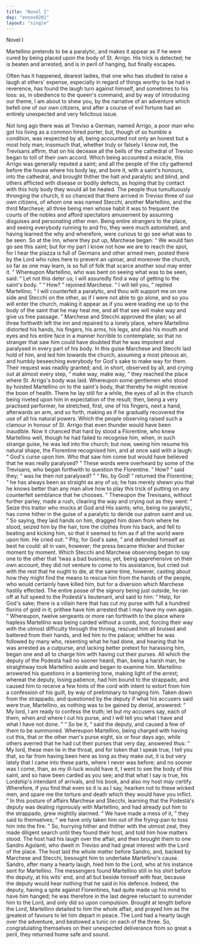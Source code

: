 ```yaml
---
title: "Novel I"
day: "ennov0201"
layout: "single"
---
```

<html>
 <head>
 </head>
 <body>
  <div id="nov0201" type="novella" who="neifile">
   <head>
    Novel I
   </head>
   <argument>
    <p>
     <milestone id="p02010001"/>
     <!--(i)-->
     Martellino pretends to be a paralytic, and makes it appear
 as if he were cured by being placed upon the body of
 St. Arrigo. His trick is detected; he is beaten and
 arrested, and is in peril of hanging, but finally escapes.
     <!--(/i)-->
    </p>
   </argument>
   <div3 type="commentary" who="neifile">
    <p>
     <milestone id="p02010002"/>
     <!--(sc)-->
     Often
     <!--(/sc)-->
     has it happened, dearest ladies, that one who has studied
 to raise a laugh at others' expense, especially in regard of things
 worthy to be had in reverence, has found the laugh turn against himself,
 and sometimes to his loss: as, in obedience to the queen's
 command, and by way of introducing our theme, I am about to shew
 you, by the narrative of an adventure which befell one of our own
 citizens, and after a course of evil fortune had an entirely unexpected
 and very felicitous issue.
    </p>
   </div3>
   <p>
    <milestone id="p02010003"/>
    Not long ago there was at Treviso a German, named Arrigo, a
 poor man who got his living as a common hired porter, but, though
 of so humble a condition, was respected by all, being accounted not
      only an honest but a most holy man;
    <milestone id="p02010004"/>
    insomuch that, whether truly
 or falsely I know not, the Trevisans affirm, that on his decease all
 the bells of the cathedral of Treviso began to toll of their own accord.
    <milestone id="p02010005"/>
    Which being accounted a miracle, this Arrigo was generally reputed
 a saint; and all the people of the city gathered before the house where
 his body lay, and bore it, with a saint's honours, into the cathedral,
 and brought thither the halt and paralytic and blind, and others
 afflicted with disease or bodily defects, as hoping that by contact with
 this holy body they would all be healed.
    <milestone id="p02010006"/>
    The people thus tumultuously
 thronging the church, it so chanced that there arrived in
 Treviso three of our own citizens, of whom one was named Stecchi,
 another Martellino, and the third Marchese; all three being men
    <pb n="69"/>
    whose habit it was to frequent the courts of the nobles and afford
 spectators amusement by assuming disguises and personating other
 men. Being entire strangers to the place, and seeing everybody
 running to and fro, they were much astonished, and having learned
 the why and wherefore, were curious to go see what was to be seen.
    <milestone id="p02010007"/>
    So at the inn, where they put up, Marchese began:
    <q direct="unspecified">
     We would
 fain go see this saint; but for my part I know not how we are to
 reach the spot, for I hear the piazza is full of Germans and other
 armed men, posted there by the Lord who rules here to prevent an
 uproar, and moreover the church, so far as one may learn, is so full
 of folk that scarce another soul may enter it.
    </q>
    <milestone id="p02010008"/>
    Whereupon Martellino,
 who was bent on seeing what was to be seen, said:
    <q direct="unspecified">
     Let not
 this deter us; I will assuredly find a way of getting to the saint's
 body.
    </q>
    <milestone id="p02010009"/>
    <q direct="unspecified">
     How?
    </q>
    rejoined Marchese.
    <milestone id="p02010010"/>
    <q direct="unspecified">
     I will tell you,
    </q>
    replied Martellino;
    <q direct="unspecified">
     I will counterfeit a paralytic, and thou wilt support me on one side
 and Stecchi on the other, as if I were not able to go alone, and so
 you will enter the church, making it appear as if you were leading
 me up to the body of the saint that he may heal me, and all that see
 will make way and give us free passage.
    </q>
    <milestone id="p02010011"/>
    Marchese and Stecchi
 approved the plan; so all three forthwith left the inn and repaired to
 a lonely place, where Martellino distorted his hands, his fingers, his
 arms, his legs, and also his mouth and eyes and his entire face in a
 manner horrible to contemplate; so that no stranger that saw him
 could have doubted that he was impotent and paralysed in every part
 of his body.
    <milestone id="p02010012"/>
    In this guise Marchese and Stecchi laid hold of him,
 and led him towards the church, assuming a most piteous air, and
 humbly beseeching everybody for God's sake to make way for them.
 Their request was readily granted; and, in short, observed by all,
 and crying out at almost every step,
    <q direct="unspecified">
     make way, make way,
    </q>
    they
 reached the place where St. Arrigo's body was laid. Whereupon
 some gentlemen who stood by hoisted Martellino on to the saint's
 body, that thereby he might receive the boon of health.
    <milestone id="p02010013"/>
    There he
 lay still for a while, the eyes of all in the church being riveted upon
 him in expectation of the result; then, being a very practised performer,
 he stretched, first, one of his fingers, next a hand, afterwards
 an arm, and so forth, making as if he gradually recovered the use of
 all his natural powers. Which the people observing raised such a
 clamour in honour of St. Arrigo that even thunder would have been
    <pb n="70"/>
    inaudible.
    <milestone id="p02010014"/>
    Now it chanced that hard by stood a Florentine, who
 knew Martellino well, though he had failed to recognise him, when,
 in such strange guise, he was led into the church; but now, seeing
 him resume his natural shape, the Florentine recognised him, and at
 once said with a laugh:
    <q direct="unspecified">
     God's curse upon him. Who that saw
 him come but would have believed that he was really paralysed?
    </q>
    <milestone id="p02010015"/>
    These words were overheard by some of the Trevisans, who began
 forthwith to question the Florentine.
    <q direct="unspecified">
     How?
    </q>
    said they;
    <q direct="unspecified">
     was
 he then not paralysed?
    </q>
    <milestone id="p02010016"/>
    <q direct="unspecified">
     No, by God!
    </q>
    returned the Florentine;
    <q direct="unspecified">
     he has always been as straight as any of us; he has merely
 shewn you that he knows better than any man alive how to play
 this trick of putting on any counterfeit semblance that he chooses.
    </q>
    <milestone id="p02010017"/>
    Thereupon the Trevisans, without further parley, made a rush, clearing
 the way and crying out as they went:
    <q direct="unspecified">
     Seize this traitor who
 mocks at God and His saints; who, being no paralytic, has come
 hither in the guise of a paralytic to deride our patron saint and us.
    </q>
    <milestone id="p02010018"/>
    So saying, they laid hands on him, dragged him down from where
 he stood, seized him by the hair, tore the clothes from his back, and
 fell to beating and kicking him, so that it seemed to him as if all the
 world were upon him.
    <milestone id="p02010019"/>
    He cried out:
    <q direct="unspecified">
     Pity, for God's sake,
    </q>
    and
 defended himself as best he could: all in vain, however; the press
 became thicker and thicker moment by moment.
    <milestone id="p02010020"/>
    Which Stecchi and
 Marchese observing began to say one to the other that 'twas a bad
 business; yet, being apprehensive on their own account, they did not
 venture to come to his assistance, but cried out with the rest that he
 ought to die, at the same time, however, casting about how they
 might find the means to rescue him from the hands of the people,
 who would certainly have killed him, but for a diversion which
 Marchese hastily effected.
    <milestone id="p02010021"/>
    The entire posse of the signory being just
 outside, he ran off at full speed to the Podest&agrave;'s lieutenant, and
 said
 to him:
    <q direct="unspecified">
     Help, for God's sake; there is a villain here that has cut
 my purse with full a hundred florins of gold in it; prithee have him
 arrested that I may have my own again.
    </q>
    <milestone id="p02010022"/>
    Whereupon, twelve
 sergeants or more ran forthwith to the place where hapless Martellino
 was being carded without a comb, and, forcing their way with the
 utmost difficulty through the throng, rescued him all bruised and
 battered from their hands, and led him to the palace; whither he was
 followed by many who, resenting what he had done, and hearing that
    <pb n="71"/>
    he was arrested as a cutpurse, and lacking better pretext for harassing
 him, began one and all to charge him with having cut their purses.
    <milestone id="p02010023"/>
    All which the deputy of the Podest&agrave; had no sooner heard, than, being
 a harsh man, he straightway took Martellino aside and began to
 examine him.
    <milestone id="p02010024"/>
    Martellino answered his questions in a bantering tone,
 making light of the arrest; whereat the deputy, losing patience, had
 him bound to the strappado, and caused him to receive a few hints of
 the cord with intent to extort from him a confession of his guilt, by
 way of preliminary to hanging him.
    <milestone id="p02010025"/>
    Taken down from the strappado,
 and questioned by the deputy if what his accusers said were
 true, Martellino, as nothing was to be gained by denial, answered:
    <q direct="unspecified">
     My lord, I am ready to confess the truth; let but my accusers say,
 each of them, when and where I cut his purse, and I will tell you
 what I have and what I have not done.
    </q>
    <milestone id="p02010026"/>
    <q direct="unspecified">
     So be it,
    </q>
    said the deputy,
 and caused a few of them to be summoned. Whereupon Martellino,
 being charged with having cut this, that or the other man's purse
 eight, six or four days ago, while others averred that he had cut their
 purses that very day,
    <milestone id="p02010027"/>
    answered thus:
    <q direct="unspecified">
     My lord, these men lie in
 the throat, and for token that I speak true, I tell you that, so far from
 having been here as long as they make out, it is but very lately that
 I came into these parts, where I never was before; and no sooner was
 I come, than, as my ill-luck would have it, I went to see the body of
 this saint, and so have been carded as you see; and that what I say
 is true, his Lordship's intendant of arrivals, and his book, and also my
 host may certify.
     <milestone id="p02010028"/>
     Wherefore, if you find that even so it is as I say,
 hearken not to these wicked men, and spare me the torture and death
 which they would have you inflict.
    </q>
    <milestone id="p02010029"/>
    In this posture of affairs
 Marchese and Stecchi, learning that the Podest&agrave;'s deputy was dealing
 rigorously with Martellino, and had already put him to the strappado,
 grew mightily alarmed.
    <q direct="unspecified">
     We have made a mess of it,
    </q>
    they said to
 themselves;
    <q direct="unspecified">
     we have only taken him out of the frying-pan to toss
 him into the fire.
    </q>
    <milestone id="p02010030"/>
    So, hurrying hither and thither with the utmost
 zeal, they made diligent search until they found their host, and told
 him how matters stood. The host had his laugh over the affair, and
 then brought them to one Sandro Agolanti, who dwelt in Treviso
 and had great interest with the Lord of the place. The host laid the
 whole matter before Sandro, and, backed by Marchese and Stecchi,
 besought him to undertake Martellino's cause.
    <milestone id="p02010031"/>
    Sandro, after many
    <pb n="72"/>
    a hearty laugh, hied him to the Lord, who at his instance sent for
 Martellino. The messengers found Martellino still in his shirt before
 the deputy, at his wits' end, and all but beside himself with fear,
 because the deputy would hear nothing that he said in his defence.
 Indeed, the deputy, having a spite against Florentines, had quite
 made up his mind to have him hanged; he was therefore in the last
 degree reluctant to surrender him to the Lord, and only did so upon
 compulsion.
    <milestone id="p02010032"/>
    Brought at length before the Lord, Martellino detailed
 to him the whole affair, and prayed him as the greatest of favours to
 let him depart in peace.
    <milestone id="p02010033"/>
    The Lord had a hearty laugh over the
 adventure, and bestowed a tunic on each of the three. So, congratulating
 themselves on their unexpected deliverance from so great
 a peril, they returned home safe and sound.
   </p>
  </div>
 </body>
</html>